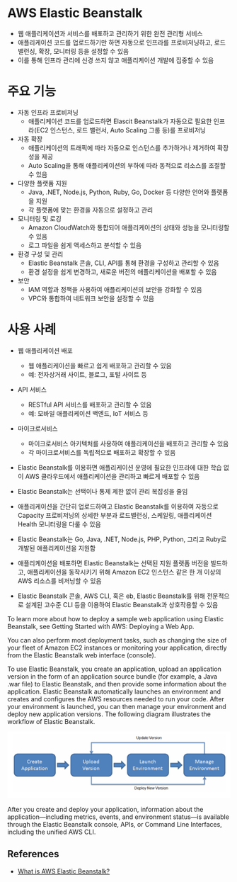 # AWS Elastic Beanstalk

- 웹 애플리케이션과 서비스를 배포하고 관리하기 위한 완전 관리형 서비스
- 애플리케이션 코드를 업로드하기만 하면 자동으로 인프라를 프로비저닝하고, 로드 밸런싱, 확장, 모니터링 등을 설정할 수 있음
- 이를 통해 인프라 관리에 신경 쓰지 않고 애플리케이션 개발에 집중할 수 있음

# 주요 기능
- 자동 인프라 프로비저닝
    - 애플리케이션 코드를 업로드하면 Elascit Beanstalk가 자동으로 필요한 인프라(EC2 인스턴스, 로드 밸런서, Auto Scaling 그룹 등)를 프로비저닝
- 자동 확장
    - 애플리케이션의 트래픽에 따라 자동으로 인스턴스를 추가하거나 제거하여 확장성을 제공
    - Auto Scaling을 통해 애플리케이션의 부하에 따라 동적으로 리소스를 조절할 수 있음
- 다양한 플랫폼 지원
    - Java, .NET, Node.js, Python, Ruby, Go, Docker 등 다양한 언어와 플랫폼을 지원
    - 각 플랫폼에 맞는 환경을 자동으로 설정하고 관리
- 모니터링 및 로깅
    - Amazon CloudWatch와 통합되어 애플리케이션의 상태와 성능을 모니터링할 수 있음
    - 로그 파일을 쉽게 액세스하고 분석할 수 있음
- 환경 구성 및 관리
    - Elastic Beanstalk 콘솔, CLI, API를 통해 환경을 구성하고 관리할 수 있음
    - 환경 설정을 쉽게 변경하고, 새로운 버전의 애플리케이션을 배포할 수 있음
- 보안
    - IAM 역할과 정책을 사용하여 애플리케이션의 보안을 강화할 수 있음
    - VPC와 통합하여 네트워크 보안을 설정할 수 있음

# 사용 사례
- 웹 애플리케이션 배포
    - 웹 애플리케이션을 빠르고 쉽게 배포하고 관리할 수 있음
    - 예: 전자상거래 사이트, 블로그, 포털 사이트 등
- API 서비스
    - RESTful API 서비스를 배포하고 관리할 수 있음
    - 예: 모바일 애플리케이션 백엔드, IoT 서비스 등
- 마이크로서비스
    - 마이크로서비스 아키텍처를 사용하여 애플리케이션을 배포하고 관리할 수 있음
    - 각 마이크로서비스를 독립적으로 배포하고 확장할 수 있음


- Elastic Beanstalk를 이용하면 애플리케이션 운영에 필요한 인프라에 대한 학습 없이 AWS 클라우드에서 애플리케이션을 관리하고 빠르게 배포할 수 있음
- Elastic Beanstalk는 선택이나 통제 제한 없이 관리 복잡성을 줄임
- 애플리케이션을 간단히 업로드하여고 Elastic Beanstalk를 이용하여 자등으로 Capacity 프로비저닝의 상세한 부분과 로드밸런싱, 스케일링, 애플리케이션 Health 모니터링을 다룰 수 있음

- Elastic Beanstalk는 Go, Java, .NET, Node.js, PHP, Python, 그리고 Ruby로 개발된 애플리케이션을 지원함
- 애플리케이션을 배포하면 Elastic Beanstalk는 선택된 지원 플랫폼 버전을 빌드하고, 애플리케이션을 동작시키기 위해 Amazon EC2 인스턴스 같은 한 개 이상의 AWS 리소스를 비저닝할 수 있음

- Elastic Beanstalk 콘솔, AWS CLI, 혹은 eb, Elastic Beanstalk를 위해 전문적으로 설계된 고수준 CLI 등을 이용하여 Elastic Beanstalk과 상호작용할 수 있음

To learn more about how to deploy a sample web application using Elastic Beanstalk, see Getting Started with AWS: Deploying a Web App.

You can also perform most deployment tasks, such as changing the size of your fleet of Amazon EC2 instances or monitoring your application, directly from the Elastic Beanstalk web interface (console).

To use Elastic Beanstalk, you create an application, upload an application version in the form of an application source bundle (for example, a Java .war file) to Elastic Beanstalk, and then provide some information about the application. Elastic Beanstalk automatically launches an environment and creates and configures the AWS resources needed to run your code. After your environment is launched, you can then manage your environment and deploy new application versions. The following diagram illustrates the workflow of Elastic Beanstalk.

![alt text](../../images/cloud/beanstalk.png)

After you create and deploy your application, information about the application—including metrics, events, and environment status—is available through the Elastic Beanstalk console, APIs, or Command Line Interfaces, including the unified AWS CLI.


## References
- [What is AWS Elastic Beanstalk?](https://docs.aws.amazon.com/elasticbeanstalk/latest/dg/Welcome.html)